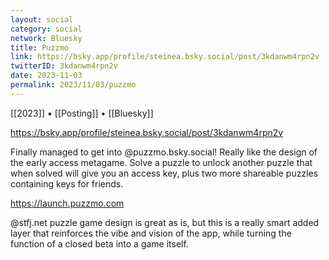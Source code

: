 ```yaml
---
layout: social
category: social
network: Bluesky
title: Puzzmo
link: https://bsky.app/profile/steinea.bsky.social/post/3kdanwm4rpn2v
twitterID: 3kdanwm4rpn2v
date: 2023-11-03
permalink: 2023/11/03/puzzmo
---
```


[[2023]] • [[Posting]] • [[Bluesky]]

https://bsky.app/profile/steinea.bsky.social/post/3kdanwm4rpn2v

Finally managed to get into @puzzmo.bsky.social! Really like the design of the early access metagame. Solve a puzzle to unlock another puzzle that when solved will give you an access key, plus two more shareable puzzles containing keys for friends.

https://launch.puzzmo.com

@stfj.net puzzle game design is great as is, but this is a really smart added layer that reinforces the vibe and vision of the app, while turning the function of a closed beta into a game itself.
